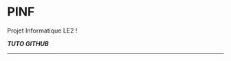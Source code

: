 # PINF
Projet Informatique LE2 !

***TUTO GITHUB***
_______________________________________________________________________________________________________________________________









